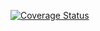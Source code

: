 [![Coverage Status](https://coveralls.io/repos/github/projectnoventa/imoveis-tdd/badge.svg)](https://coveralls.io/github/projectnoventa/imoveis-tdd)